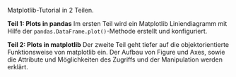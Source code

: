Matplotlib-Tutorial in 2 Teilen. 

**Teil 1: Plots in pandas**
Im ersten Teil wird ein Matplotlib Liniendiagramm mit Hilfe der `pandas.DataFrame.plot()`-Methode erstellt und konfiguriert. 


**Teil 2: Plots in matplotlib**
Der zweite Teil geht tiefer auf die objektorientierte Funktionsweise von matplotlib ein. 
Der Aufbau von Figure und Axes, sowie die Attribute und Möglichkeiten des Zugriffs und der Manipulation werden erklärt. 
